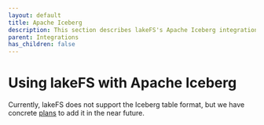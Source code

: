 ```yaml
---
layout: default
title: Apache Iceberg
description: This section describes lakeFS's Apache Iceberg integration.
parent: Integrations
has_children: false
---
```


# Using lakeFS with Apache Iceberg

Currently, lakeFS does not support the Iceberg table format, but we have concrete 
[plans](../roadmap.md#iceberg-support-spanhigh-priorityspan-label-label-blue-) to add it in the near future.
